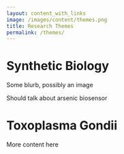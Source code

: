 ```yaml
---
layout: content_with_links
image: /images/content/themes.png
title: Research Themes
permalink: /themes/
---
```


Synthetic Biology
=================

Some blurb, possibly an image

Should talk about arsenic biosensor

Toxoplasma Gondii
=================

More content here
